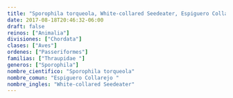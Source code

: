 ```yaml
---
title: "Sporophila torqueola, White-collared Seedeater, Espiguero Collarejo "
date: 2017-08-18T20:46:32-06:00
draft: false
reinos: ["Animalia"]
divisiones: ["Chordata"]
clases: ["Aves"]
ordenes: ["Passeriformes"]
familias: ["Thraupidae "]
generos: ["Sporophila"]
nombre_cientifico: "Sporophila torqueola"
nombre_comun: "Espiguero Collarejo "
nombre_ingles: "White-collared Seedeater"
---
```

